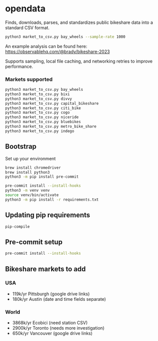 # opendata

Finds, downloads, parses, and standardizes public bikeshare data into a standard CSV format.

```sh
python3 market_to_csv.py bay_wheels --sample-rate 1000
```

An example analysis can be found here: https://observablehq.com/@brady/bikeshare-2023

Supports sampling, local file caching, and networking retries to improve performance.

### Markets supported

```sh
python3 market_to_csv.py bay_wheels
python3 market_to_csv.py bixi
python3 market_to_csv.py divvy
python3 market_to_csv.py capital_bikeshare
python3 market_to_csv.py citi_bike
python3 market_to_csv.py cogo
python3 market_to_csv.py niceride
python3 market_to_csv.py bluebikes
python3 market_to_csv.py metro_bike_share
python3 market_to_csv.py indego
```

## Bootstrap
Set up your environment
```sh
brew install chromedriver
brew install python3
python3 -m pip install pre-commit
```

```sh
pre-commit install --install-hooks
python3 -m venv venv
source venv/bin/activate
python3 -m pip install -r requirements.txt
```

## Updating pip requirements

```sh
pip-compile
```

## Pre-commit setup

```sh
pre-commit install --install-hooks
```

## Bikeshare markets to add
### USA
- 119k/yr Pittsburgh (google drive links)
- 180k/yr Austin (date and time fields separate)

### World
- 3868k/yr Ecobici (need station CSV)
- 2900k/yr Toronto (needs more investigation)
- 650k/yr Vancouver (google drive links)
